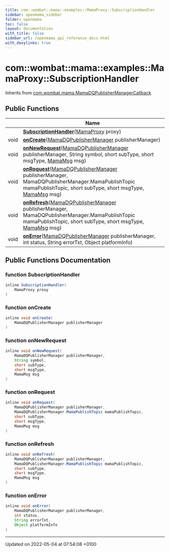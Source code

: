 ```yaml
---
title: com::wombat::mama::examples::MamaProxy::SubscriptionHandler
sidebar: openmama_sidebar
folder: openmama
toc: false
layout: documentation
with_title: false
sidebar_url: /openmama_api_reference_docs.html
with_doxylinks: true
---
```


# com::wombat::mama::examples::MamaProxy::SubscriptionHandler





Inherits from [com.wombat.mama.MamaDQPublisherManagerCallback](classcom_1_1wombat_1_1mama_1_1MamaDQPublisherManagerCallback.html)

## Public Functions

|                | Name           |
| -------------- | -------------- |
| | **[SubscriptionHandler](classcom_1_1wombat_1_1mama_1_1examples_1_1MamaProxy_1_1SubscriptionHandler.html#function-subscriptionhandler)**([MamaProxy](classcom_1_1wombat_1_1mama_1_1examples_1_1MamaProxy.html) proxy) |
| void | **[onCreate](classcom_1_1wombat_1_1mama_1_1examples_1_1MamaProxy_1_1SubscriptionHandler.html#function-oncreate)**([MamaDQPublisherManager](classcom_1_1wombat_1_1mama_1_1MamaDQPublisherManager.html) publisherManager) |
| void | **[onNewRequest](classcom_1_1wombat_1_1mama_1_1examples_1_1MamaProxy_1_1SubscriptionHandler.html#function-onnewrequest)**([MamaDQPublisherManager](classcom_1_1wombat_1_1mama_1_1MamaDQPublisherManager.html) publisherManager, String symbol, short subType, short msgType, [MamaMsg](classcom_1_1wombat_1_1mama_1_1MamaMsg.html) msg) |
| void | **[onRequest](classcom_1_1wombat_1_1mama_1_1examples_1_1MamaProxy_1_1SubscriptionHandler.html#function-onrequest)**([MamaDQPublisherManager](classcom_1_1wombat_1_1mama_1_1MamaDQPublisherManager.html) publisherManager, MamaDQPublisherManager.MamaPublishTopic mamaPublishTopic, short subType, short msgType, [MamaMsg](classcom_1_1wombat_1_1mama_1_1MamaMsg.html) msg) |
| void | **[onRefresh](classcom_1_1wombat_1_1mama_1_1examples_1_1MamaProxy_1_1SubscriptionHandler.html#function-onrefresh)**([MamaDQPublisherManager](classcom_1_1wombat_1_1mama_1_1MamaDQPublisherManager.html) publisherManager, MamaDQPublisherManager.MamaPublishTopic mamaPublishTopic, short subType, short msgType, [MamaMsg](classcom_1_1wombat_1_1mama_1_1MamaMsg.html) msg) |
| void | **[onError](classcom_1_1wombat_1_1mama_1_1examples_1_1MamaProxy_1_1SubscriptionHandler.html#function-onerror)**([MamaDQPublisherManager](classcom_1_1wombat_1_1mama_1_1MamaDQPublisherManager.html) publisherManager, int status, String errorTxt, Object platformInfo) |

## Public Functions Documentation

### function SubscriptionHandler

```java
inline SubscriptionHandler(
    MamaProxy proxy
)
```


### function onCreate

```java
inline void onCreate(
    MamaDQPublisherManager publisherManager
)
```


### function onNewRequest

```java
inline void onNewRequest(
    MamaDQPublisherManager publisherManager,
    String symbol,
    short subType,
    short msgType,
    MamaMsg msg
)
```


### function onRequest

```java
inline void onRequest(
    MamaDQPublisherManager publisherManager,
    MamaDQPublisherManager.MamaPublishTopic mamaPublishTopic,
    short subType,
    short msgType,
    MamaMsg msg
)
```


### function onRefresh

```java
inline void onRefresh(
    MamaDQPublisherManager publisherManager,
    MamaDQPublisherManager.MamaPublishTopic mamaPublishTopic,
    short subType,
    short msgType,
    MamaMsg msg
)
```


### function onError

```java
inline void onError(
    MamaDQPublisherManager publisherManager,
    int status,
    String errorTxt,
    Object platformInfo
)
```


-------------------------------

Updated on 2022-05-04 at 07:54:08 +0100